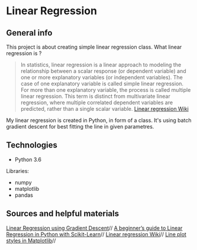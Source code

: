 # Linear Regression
## General info
This project is about creating simple linear regression class. What linear regression is ?

>In statistics, linear regression is a linear approach to modeling the relationship between a scalar response (or dependent variable) and one or more explanatory variables (or independent variables). The case of one explanatory variable is called simple linear regression. For more than one explanatory variable, the process is called multiple linear regression. This term is distinct from multivariate linear regression, where multiple correlated dependent variables are predicted, rather than a single scalar variable.
[Linear regression Wiki](https://en.wikipedia.org/wiki/Linear_regression)

My linear regression is created in Python, in form of a class. It's using batch gradient descent for best fitting the line in given parametres.


## Technologies
* Python 3.6

Libraries:
* numpy
* matplotlib
* pandas

## Sources and helpful materials
[Linear Regression using Gradient Descent](https://towardsdatascience.com/linear-regression-using-gradient-descent-97a6c8700931)//
[A beginner’s guide to Linear Regression in Python with Scikit-Learn](https://towardsdatascience.com/a-beginners-guide-to-linear-regression-in-python-with-scikit-learn-83a8f7ae2b4f)//
[Linear regression Wiki](https://en.wikipedia.org/wiki/Linear_regression)//
[Line plot styles in Matplotlib](https://www.pythoninformer.com/python-libraries/matplotlib/line-plots/)//
